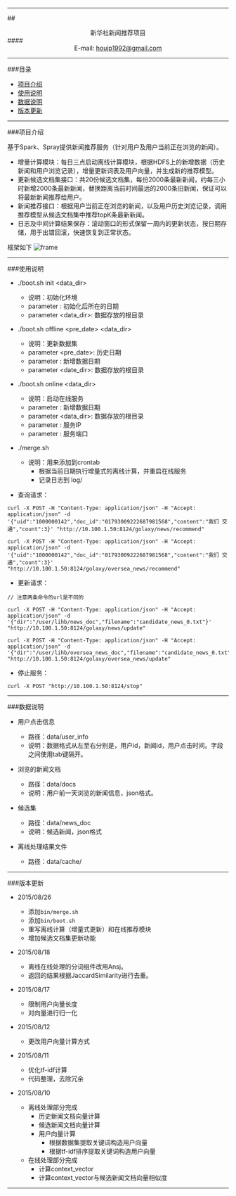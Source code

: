 ****

##<center>新华社新闻推荐项目</center>
####<center>E-mail: houjp1992@gmail.com</center>

****

###目录
*	[项目介绍](#intro)
*	[使用说明](#usage)
*	[数据说明](#data)
*	[版本更新](#version)

****

###<a name="intro">项目介绍</a>

基于Spark、Spray提供新闻推荐服务（针对用户及用户当前正在浏览的新闻）。

*	增量计算模块：每日三点启动离线计算模块，根据HDFS上的新增数据（历史新闻和用户浏览记录），增量更新词表及用户向量，并生成新的推荐模型。
*	更新候选文档集接口：共20份候选文档集，每份2000条最新新闻，约每三小时新增2000条最新新闻，替换距离当前时间最远的2000条旧新闻，保证可以将最新新闻推荐给用户。
*	新闻推荐接口：根据用户当前正在浏览的新闻，以及用户历史浏览记录，调用推荐模型从候选文档集中推荐topK条最新新闻。
*	日志及中间计算结果保存：滚动窗口的形式保留一周内的更新状态，按日期存储，用于出错回滚，快速恢复到正常状态。

框架如下 ![frame](https://github.com/houjp/NewsRecommendation/raw/master/img/frame.jpg)

****

###<a name="usage">使用说明</a>

*	./boot.sh init <date> <data_dir>
	*	说明：初始化环境
	* 	parameter <date>: 初始化后所在的日期
	*	parameter <data_dir>: 数据存放的根目录

*	./boot.sh offline <pre_date> <date> <data_dir>
	*	说明：更新数据集
	*	parameter <pre_date>: 历史日期
	*	parameter <date>: 新增数据日期
	*	parameter <date_dir>: 数据存放的根目录

*	./boot.sh online <date> <data_dir> <host> <port>
	* 	说明：启动在线服务
	*	parameter <date>: 新增数据日期
	*	parameter <data_dir>: 数据存放的根目录
	*	parameter <host>: 服务IP
	*	parameter <port>: 服务端口
	
*	./merge.sh
	*	说明：用来添加到crontab
		*	根据当前日期执行增量式的离线计算，并重启在线服务
		*	记录日志到 log/

*	查询请求：

```
curl -X POST -H "Content-Type: application/json" -H "Accept: application/json" -d '{"uid":"1000000142","doc_id":"01793009222687981568","content":"我们 交通","count":3}' "http://10.100.1.50:8124/golaxy/news/recommend"

curl -X POST -H "Content-Type: application/json" -H "Accept: application/json" -d '{"uid":"1000000142","doc_id":"01793009222687981568","content":"我们 交通","count":3}' "http://10.100.1.50:8124/golaxy/oversea_news/recommend"
```

*	更新请求：

```
// 注意两条命令的url是不同的

curl -X POST -H "Content-Type: application/json" -H "Accept: application/json" -d '{"dir":"/user/lihb/news_doc","filename":"candidate_news_0.txt"}' "http://10.100.1.50:8124/golaxy/news/update"

curl -X POST -H "Content-Type: application/json" -H "Accept: application/json" -d '{"dir":"/user/lihb/oversea_news_doc","filename":"candidate_news_0.txt"}' "http://10.100.1.50:8124/golaxy/oversea_news/update"
```

* 	停止服务：

```
curl -X POST "http://10.100.1.50:8124/stop"
```

****

###<a name="data">数据说明</a>

*	用户点击信息
	*	路径：data/user_info
	*	说明：数据格式从左至右分别是，用户id，新闻id，用户点击时间。字段之间使用tab键隔开。
	
*	浏览的新闻文档
	*	路径：data/docs
	*	说明：用户前一天浏览的新闻信息，json格式。

*	候选集
	*	路径：data/news_doc
	*	说明：候选新闻，json格式
	
*	离线处理结果文件
	*	路径：data/cache/

****

###<a name="version">版本更新</a>

*	2015/08/26
	*	添加`bin/merge.sh`
	*	添加`bin/boot.sh`
	*	重写离线计算（增量式更新）和在线推荐模块
	*	增加候选文档集更新功能

*	2015/08/18
	*	离线在线处理的分词组件改用Ansj。
	*	返回的结果根据JaccardSimilarity进行去重。

*	2015/08/17
	*	限制用户向量长度
	*	对向量进行归一化

*	2015/08/12
	*	更改用户向量计算方式

*	2015/08/11
	*	优化tf-idf计算
	*	代码整理，去除冗余

*	2015/08/10
	*	离线处理部分完成
		*	历史新闻文档向量计算
		*	候选新闻文档向量计算
		*	用户向量计算
			*	根据数据集提取关键词构造用户向量
			*	根据tf-idf排序提取关键词构造用户向量
	*	在线处理部分完成
		*	计算context_vector
		*	计算context_vector与候选新闻文档向量相似度

****
